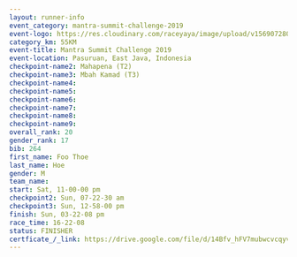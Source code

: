 ```yaml
---
layout: runner-info 
event_category: mantra-summit-challenge-2019 
event-logo: https://res.cloudinary.com/raceyaya/image/upload/v1569072809/logo/mantra-image_segrbx.jpg
category_km: 55KM 
event-title: Mantra Summit Challenge 2019 
event-location: Pasuruan, East Java, Indonesia 
checkpoint-name2: Mahapena (T2) 
checkpoint-name3: Mbah Kamad (T3) 
checkpoint-name4: 
checkpoint-name5: 
checkpoint-name6: 
checkpoint-name7: 
checkpoint-name8: 
checkpoint-name9: 
overall_rank: 20
gender_rank: 17
bib: 264
first_name: Foo Thoe
last_name: Hoe
gender: M
team_name: 
start: Sat, 11-00-00 pm
checkpoint2: Sun, 07-22-30 am
checkpoint3: Sun, 12-58-00 pm
finish: Sun, 03-22-08 pm
race_time: 16-22-08
status: FINISHER
certficate_/_link: https://drive.google.com/file/d/14Bfv_hFV7mubwcvcqyvjXZvDRrtTZEg5/view?usp=sharing
---
```

